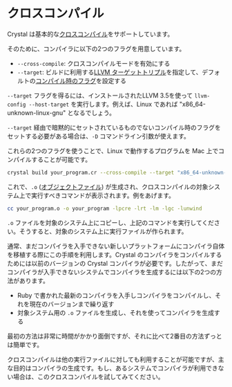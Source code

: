 # クロスコンパイル

Crystal は基本的な[クロスコンパイル](http://en.wikipedia.org/wiki/Cross_compiler)をサポートしています。

そのために、コンパイラに以下の2つのフラグを用意しています。

* `--cross-compile`: クロスコンパイルモードを有効にする
* `--target`: ビルドに利用する[LLVM ターゲットトリプル](http://llvm.org/docs/LangRef.html#target-triple)を指定して、デフォルトの[コンパイル時のフラグ](compile_time_flags.html)を設定する

`--target` フラグを得るには、インストールされたLLVM 3.5を使って `llvm-config --host-target` を実行します。例えば、Linux であれば "x86_64-unknown-linux-gnu" となるでしょう。

`--target` 経由で暗黙的にセットされているものでないコンパイル時のフラグをセットする必要がある場合は、`-D` コマンドライン引数が使えます。

これらの2つのフラグを使うことで、Linux で動作するプログラムを Mac 上でコンパイルすることが可能です。

```bash
crystal build your_program.cr --cross-compile --target "x86_64-unknown-linux-gnu"
```

これで、`.o` ([オブジェクトファイル](http://en.wikipedia.org/wiki/Object_file)) が生成され、クロスコンパイルの対象システム上で実行すべきコマンドが表示されます。例をあげます。

```bash
cc your_program.o -o your_program -lpcre -lrt -lm -lgc -lunwind
```

`.o` ファイルを対象のシステム上にコピーし、上記のコマンドを実行してください。そうすると、対象のシステム上に実行ファイルが作られます。

通常、まだコンパイラを入手できない新しいプラットフォームにコンパイラ自体を移植する際にこの手順を利用します。Crystal のコンパイラをコンパイルするためには以前のバージョンの Crystal コンパイラが必要です。したがって、まだコンパイラが入手できないシステムでコンパイラを生成するには以下の2つの方法があります。
* Ruby で書かれた最新のコンパイラを入手しコンパイラをコンパイルし、それを現在のバージョンまで繰り返す
* 対象システム用の `.o` ファイルを生成し、それを使ってコンパイラを生成する

最初の方法は非常に時間がかかり面倒ですが、それに比べて2番目の方法ずっとは簡単です。

クロスコンパイルは他の実行ファイルに対しても利用することが可能ですが、主な目的はコンパイラの生成です。もし、あるシステムでコンパイラが利用できない場合は、このクロスコンパイルを試してみてください。
